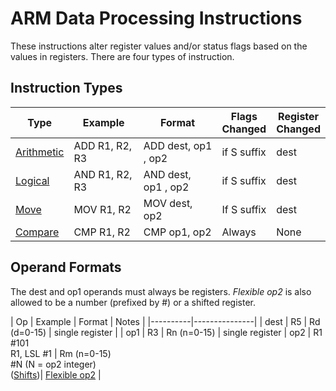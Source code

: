 ﻿# ARM Data Processing Instructions

These instructions alter register values and/or status flags based on the values in registers.
There are four types of instruction.

## Instruction Types



| Type | Example | Format | Flags <br> Changed | Register <br> Changed |
|------|--------|------------|-------------|----------------|
| [Arithmetic](dp-list.html#arithmetic) | ADD R1, R2, R3 | ADD dest, op1 , op2 | if S suffix | dest |
| [Logical](dp-list.html#logical) | AND R1, R2, R3 | AND dest, op1 , op2 | if S suffix | dest |
| [Move](dp-list.html#move) | MOV R1, R2 | MOV dest, op2 | If S suffix | dest |
| [Compare](dp-list.html#compare) | CMP R1, R2 | CMP op1, op2 | Always | None |


## Operand Formats

The dest and op1 operands must always be registers. _Flexible op2_ is also allowed to be a number (prefixed by #) or a shifted register.

| Op | Example | Format | Notes |
|----------|---------------|
| dest | R5 | Rd (d=0-15) | single register |
| op1 | R3 | Rn  (n=0-15) | single register
| op2 | R1 <br> #101 <br> R1, LSL #1 | Rm (n=0-15)<br> #N (N = op2 integer)<br> ([Shifts](flexop2.html))| [Flexible op2](flexop2.html) |  


